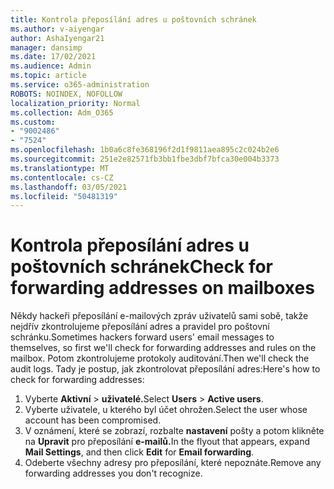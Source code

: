 ```yaml
---
title: Kontrola přeposílání adres u poštovních schránek
ms.author: v-aiyengar
author: AshaIyengar21
manager: dansimp
ms.date: 17/02/2021
ms.audience: Admin
ms.topic: article
ms.service: o365-administration
ROBOTS: NOINDEX, NOFOLLOW
localization_priority: Normal
ms.collection: Adm_O365
ms.custom:
- "9002486"
- "7524"
ms.openlocfilehash: 1b0a6c8fe368196f2d1f9811aea895c2c024b2e6
ms.sourcegitcommit: 251e2e82571fb3bb1fbe3dbf7bfca30e004b3373
ms.translationtype: MT
ms.contentlocale: cs-CZ
ms.lasthandoff: 03/05/2021
ms.locfileid: "50481319"
---
```

# <a name="check-for-forwarding-addresses-on-mailboxes"></a><span data-ttu-id="94932-102">Kontrola přeposílání adres u poštovních schránek</span><span class="sxs-lookup"><span data-stu-id="94932-102">Check for forwarding addresses on mailboxes</span></span>

<span data-ttu-id="94932-103">Někdy hackeři přeposílání e-mailových zpráv uživatelů sami sobě, takže nejdřív zkontrolujeme přeposílání adres a pravidel pro poštovní schránku.</span><span class="sxs-lookup"><span data-stu-id="94932-103">Sometimes hackers forward users' email messages to themselves, so first we'll check for forwarding addresses and rules on the mailbox.</span></span> <span data-ttu-id="94932-104">Potom zkontrolujeme protokoly auditování.</span><span class="sxs-lookup"><span data-stu-id="94932-104">Then we'll check the audit logs.</span></span> <span data-ttu-id="94932-105">Tady je postup, jak zkontrolovat přeposílání adres:</span><span class="sxs-lookup"><span data-stu-id="94932-105">Here's how to check for forwarding addresses:</span></span>

1. <span data-ttu-id="94932-106">Vyberte **Aktivní**  >  **uživatelé.**</span><span class="sxs-lookup"><span data-stu-id="94932-106">Select **Users** > **Active users**.</span></span>
1. <span data-ttu-id="94932-107">Vyberte uživatele, u kterého byl účet ohrožen.</span><span class="sxs-lookup"><span data-stu-id="94932-107">Select the user whose account has been compromised.</span></span>
1. <span data-ttu-id="94932-108">V oznámení, které se zobrazí, rozbalte **nastavení** pošty a potom klikněte na **Upravit** pro přeposílání **e-mailů.**</span><span class="sxs-lookup"><span data-stu-id="94932-108">In the flyout that appears, expand **Mail Settings**, and then click **Edit** for **Email forwarding**.</span></span>
1. <span data-ttu-id="94932-109">Odeberte všechny adresy pro přeposílání, které nepoznáte.</span><span class="sxs-lookup"><span data-stu-id="94932-109">Remove any forwarding addresses you don't recognize.</span></span>